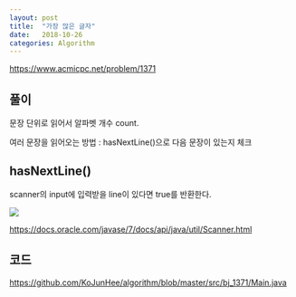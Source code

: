 ```yaml
---
layout: post
title:  "가장 많은 글자"
date:   2018-10-26
categories: Algorithm
---
```


<https://www.acmicpc.net/problem/1371>

## 풀이

문장 단위로 읽어서 알파벳 개수 count.

여러 문장을 읽어오는 방법 : hasNextLine()으로 다음 문장이 있는지 체크

## hasNextLine()

scanner의 input에 입력받을 line이 있다면 true를 반환한다.

![](/image/MostManyWords.png)

<https://docs.oracle.com/javase/7/docs/api/java/util/Scanner.html>

## 코드

<https://github.com/KoJunHee/algorithm/blob/master/src/bj_1371/Main.java>